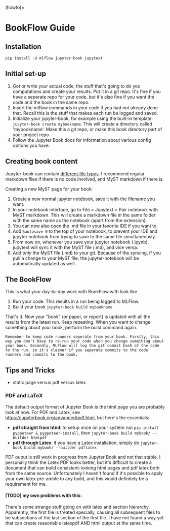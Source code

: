 (howto)=
# BookFlow Guide

## Installation
`pip install -U mlflow jupyter-book jupytext` 

## Initial set-up
1. Get or write your actual code, the stuff that's going to do you computations and create your results. Put it in a git repo. It's fine if you have a seperate repo for your code, but it's also fine if you want the code and the book in the same repo.
1. Insert the mlflow commands in your code if you had not already done that. Recall this is the stuff that makes each run be logged and saved. 
1. Initialize your jupyter-book, for example using the built-in template:
`jupyter-book create mybookname`. This will create a directory called 'mybookname'. Make this a git repo, or make this book directory part of your project repo.
1. Follow the Jupyter Book docs for information about various config options you have. 

## Creating book content
Jupyter-book can contain [different file types](https://jupyterbook.org/content-types/index.html). I recommend regular markdown files if there is no code involved, and MyST markdown if there is. 

Creating a new MyST page for your book:
1. Create a new normal jupyter notebook, save it with the filename you want. 
1. In your notebook interface, go to File > Jupytext > Pair notebook with MyST markdown. This will create a markdown file in the same folder with the same name as the notebook (apart from the extension).
1. You can now also open the .md file in your favorite IDE if you want to.  
1. Add `%autosave 0` to the top of your notebook, to prevent your IDE and jupyter notebook from trying to save to the same file simultaneously.
1. From now on, whenever you save your jupyter notebook (.ipynb), jupytext will sync it with the MyST file (.md), and vice versa. 
1. Add _only_ the MyST file (.md) to your git. Because of the syncing, if you pull a change to your MyST file, the jupyter-notebook will be automatically updated as well.

## The BookFlow
This is what your day-to-day work with BookFlow with look like

1. Run your code. This results in a run being logged to MLFlow. 
1. Build your book `jupyter-book build mybookname`

That's it. Now your "book" (or paper, or report) is updated with all the results from the latest run. Keep repeating. When you want to change something about your book, perform the build command again. 

```{tip}
Remember to keep code runners seperate from your book. Firstly, this way you don't have to re-run your code when you change something about your book. Secondly, MLFlow will log the git commit hash of the code to the run, so it's cleaner if you seperate commits to the code runners and commits to the book.
```

## Tips and Tricks

- static page versus pdf versus latex

### PDF and LaTeX
The default output format of Jupyter Book is the html page you are probably look at now. For PDF and Latex, see <https://jupyterbook.org/advanced/pdf.html>, but here's the essentials:

- **pdf straight from html**: to setup once on your system run `pip install pyppeteer & pyppeteer-install`, then `jupyter-book build mybook/ --builder htmlpdf` 
- **pdf through Latex**: if you have a Latex installation, simply do `jupyter-book build mybook/ --builder pdflatex`

PDF ouput is still work in progress from Jupyter Book and not that stable. I personally think the Latex PDF looks better, but it's difficult to create a document that can build consistent-looking html pages and pdf latex both from the same source. Unfortunately I haven't found if it's possible to apply your own latex pre-amble to any build, and this would definitely be a requirement for me.   

#### [TODO] my own problems with this:
There's some strange stuff going on with latex and section hierarchy.
Apparently, the first file is treated specially, causing all subsequent files to be subsections of the last section of the first file.
I have not found a way yet that can create reasonable latexpdf AND html output at the same time.

 

 
